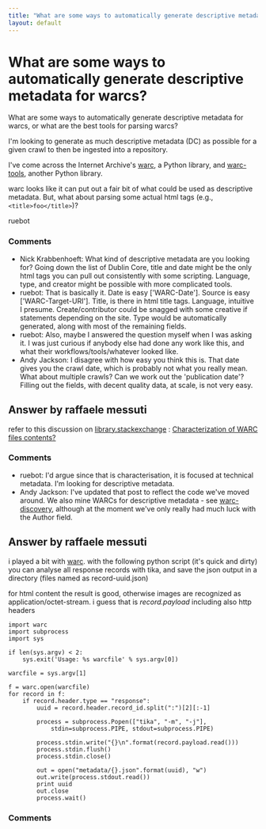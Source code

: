```yaml
---
title: "What are some ways to automatically generate descriptive metadata for warcs?"
layout: default
---
```

What are some ways to automatically generate descriptive metadata for warcs?
=====================
What are some ways to automatically generate descriptive metadata for
warcs, or what are the best tools for parsing warcs?

I'm looking to generate as much descriptive metadata (DC) as possible
for a given crawl to then be ingested into a repository.

I've come across the Internet Archive's
[warc](https://github.com/internetarchive/warc), a Python library, and
[warc-tools](http://code.hanzoarchives.com/warc-tools), another Python
library.

warc looks like it can put out a fair bit of what could be used as
descriptive metadata. But, what about parsing some actual html tags
(e.g., `<title>foo</title>`)?

ruebot

### Comments ###
* Nick Krabbenhoeft: What kind of descriptive metadata are you looking for? Going down the
list of Dublin Core, title and date might be the only html tags you can
pull out consistently with some scripting. Language, type, and creator
might be possible with more complicated tools.
* ruebot: That is basically it. Date is easy ['WARC-Date']. Source is easy
['WARC-Target-URI']. Title, is there in html title tags. Language,
intuitive I presume. Create/contributor could be snagged with some
creative if statements depending on the site. Type would be
automatically generated, along with most of the remaining fields.
* ruebot: Also, maybe I answered the question myself when I was asking it. I was
just curious if anybody else had done any work like this, and what their
workflows/tools/whatever looked like.
* Andy Jackson: I disagree with how easy you think this is. That date gives you the
crawl date, which is probably not what you really mean. What about
multiple crawls? Can we work out the 'publication date'? Filling out the
fields, with decent quality data, at scale, is not very easy.


Answer by raffaele messuti
----------------
refer to this discussion on
[library.stackexchange](http://libraries.stackexchange.com/) :
[Characterization of WARC files
contents?](http://libraries.stackexchange.com/questions/1303/characterization-of-warc-files-contents/)

### Comments ###
* ruebot: I'd argue since that is characterisation, it is focused at technical
metadata. I'm looking for descriptive metadata.
* Andy Jackson: I've updated that post to reflect the code we've moved around. We also
mine WARCs for descriptive metadata - see
[warc-discovery](https://github.com/ukwa/warc-discovery), although at
the moment we've only really had much luck with the Author field.

Answer by raffaele messuti
----------------
i played a bit with [warc](https://github.com/internetarchive/warc).
with the following python script (it's quick and dirty) you can analyse
all response records with tika, and save the json output in a directory
(files named as record-uuid.json)

for html content the result is good, otherwise images are recognized as
application/octet-stream. i guess that is *record.payload* including
also http headers

    import warc
    import subprocess
    import sys

    if len(sys.argv) < 2:
        sys.exit('Usage: %s warcfile' % sys.argv[0])

    warcfile = sys.argv[1]

    f = warc.open(warcfile)
    for record in f:
        if record.header.type == "response":
            uuid = record.header.record_id.split(":")[2][:-1]

            process = subprocess.Popen(["tika", "-m", "-j"], 
                stdin=subprocess.PIPE, stdout=subprocess.PIPE)

            process.stdin.write("{}\n".format(record.payload.read()))
            process.stdin.flush()
            process.stdin.close()

            out = open("metadata/{}.json".format(uuid), "w")
            out.write(process.stdout.read())
            print uuid
            out.close
            process.wait()

### Comments ###

